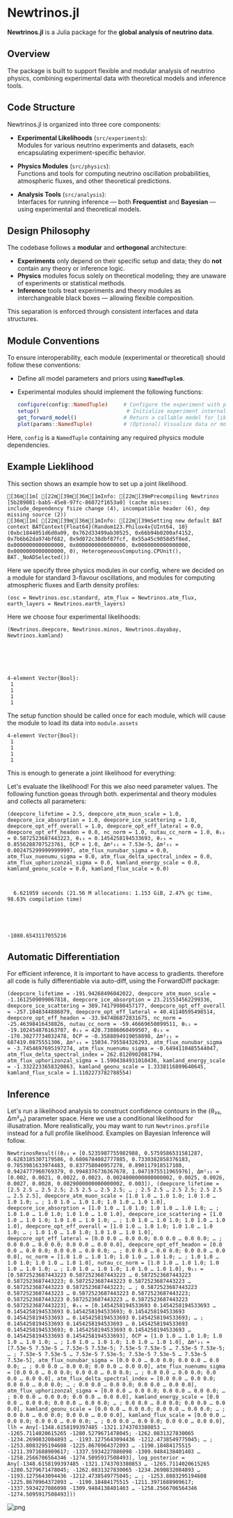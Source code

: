 # Newtrinos.jl

**Newtrinos.jl** is a Julia package for the **global analysis of neutrino data**.

## Overview

The package is built to support flexible and modular analysis of neutrino physics, combining experimental data with theoretical models and inference tools.

## Code Structure

Newtrinos.jl is organized into three core components:

- **Experimental Likelihoods** (`src/experiments`):  
  Modules for various neutrino experiments and datasets, each encapsulating experiment-specific behavior.

- **Physics Modules** (`src/physics`):  
  Functions and tools for computing neutrino oscillation probabilities, atmospheric fluxes, and other theoretical predictions.

- **Analysis Tools** (`src/analysis`):  
  Interfaces for running inference — both **Frequentist** and **Bayesian** — using experimental and theoretical models.

## Design Philosophy

The codebase follows a **modular** and **orthogonal** architecture:

- **Experiments** only depend on their specific setup and data; they do **not** contain any theory or inference logic.
- **Physics** modules focus solely on theoretical modeling; they are unaware of experiments or statistical methods.
- **Inference** tools treat experiments and theory modules as interchangeable black boxes — allowing flexible composition.

This separation is enforced through consistent interfaces and data structures.

## Module Conventions

To ensure interoperability, each module (experimental or theoretical) should follow these conventions:

- Define all model parameters and priors using **`NamedTuple`s**.
- Experimental modules should implement the following functions:

  ```julia
  configure(config::NamedTuple)     # Configure the experiment with physics modules
  setup()                            # Initialize experiment internals
  get_forward_model()               # Return a callable model for likelihood evaluation
  plot(params::NamedTuple)          # (Optional) Visualize data or model output
  ```

Here, `config` is a `NamedTuple` containing any required physics module dependencies.

## Example Lieklihood

This section shows an example how to set up a joint likelihood.

    [36m[1m[ [22m[39m[36m[1mInfo: [22m[39mPrecompiling Newtrinos [5b289081-bab5-45e8-97fc-86872f1653a0] (cache misses: include_dependency fsize change (4), incompatible header (6), dep missing source (2))
    [36m[1m[ [22m[39m[36m[1mInfo: [22m[39mSetting new default BAT context BATContext{Float64}(Random123.Philox4x{UInt64, 10}(0xbc1844051d6d0a09, 0x762d33499ab30525, 0x66b94b0200af4152, 0x7b6b62da974bf682, 0x9d072c38dbf87fcf, 0x55a45c9058d5f8ed, 0x0000000000000000, 0x0000000000000000, 0x0000000000000000, 0x0000000000000000, 0), HeterogeneousComputing.CPUnit(), BAT._NoADSelected())


Here we specify three physics modules in our config, where we decided on a module for standard 3-flavour oscillations, and modules for computing atmospheric fluxes and Earth density profiles:




    (osc = Newtrinos.osc.standard, atm_flux = Newtrinos.atm_flux, earth_layers = Newtrinos.earth_layers)



Here we choose four experimental likelihoods:




    (Newtrinos.deepcore, Newtrinos.minos, Newtrinos.dayabay, Newtrinos.kamland)






    4-element Vector{Bool}:
     1
     1
     1
     1



The setup function should be called once for each module, which will cause the module to load its data into `module.assets`




    4-element Vector{Bool}:
     1
     1
     1
     1



This is enough to generate a joint likelihood for everything:

Let's evaluate the likelihood! For this we also need parameter values. The following function goeas through both. experimental and theory modules and collects all parameters:




    (deepcore_lifetime = 2.5, deepcore_atm_muon_scale = 1.0, deepcore_ice_absorption = 1.0, deepcore_ice_scattering = 1.0, deepcore_opt_eff_overall = 1.0, deepcore_opt_eff_lateral = 0.0, deepcore_opt_eff_headon = 0.0, nc_norm = 1.0, nutau_cc_norm = 1.0, θ₁₂ = 0.5872523687443223, θ₁₃ = 0.1454258194533693, θ₂₃ = 0.8556288707523761, δCP = 1.0, Δm²₂₁ = 7.53e-5, Δm²₃₁ = 0.0024752999999999997, atm_flux_nunubar_sigma = 0.0, atm_flux_nuenumu_sigma = 0.0, atm_flux_delta_spectral_index = 0.0, atm_flux_uphorizonzal_sigma = 0.0, kamland_energy_scale = 0.0, kamland_geonu_scale = 0.0, kamland_flux_scale = 0.0)



      6.621959 seconds (21.56 M allocations: 1.153 GiB, 2.47% gc time, 98.63% compilation time)





    -1080.6543117055216



## Automatic Differentiation

For efficient inference, it is important to have access to gradients. therefore all code is fully differentiable via auto-diff, using the ForwardDiff package:




    (deepcore_lifetime = -191.94268496042022, deepcore_atm_muon_scale = -1.1612509099067818, deepcore_ice_absorption = 23.215534562299336, deepcore_ice_scattering = 309.74179980457177, deepcore_opt_eff_overall = -257.1048344886879, deepcore_opt_eff_lateral = 40.41140595498514, deepcore_opt_eff_headon = -33.947486872831675, nc_norm = -25.46398416438826, nutau_cc_norm = -59.46669650099511, θ₁₂ = -19.102454876163787, θ₁₃ = 420.73886060499507, θ₂₃ = -170.30277734032478, δCP = -0.3588894919058898, Δm²₂₁ = 687419.0875551306, Δm²₃₁ = 15034.795584326293, atm_flux_nunubar_sigma = -3.7454697695197274, atm_flux_nuenumu_sigma = -0.6494110485544047, atm_flux_delta_spectral_index = 262.8120902081794, atm_flux_uphorizonzal_sigma = 1.5904384931010436, kamland_energy_scale = -1.3322233658320863, kamland_geonu_scale = 1.3338116809640645, kamland_flux_scale = 1.1102273782788554)



## Inference

Let's run a likelihood analysis to construct confidence contours in the (θ₂₃, Δm²₃₁) parameter space.
Here we use a conditional likelihood for illusatration. More realistically, you may want to run `Newtrinos.profile` instead for a full profile likelihood.
Examples on Bayesian Inference will follow.




    NewtrinosResult((θ₂₃ = [0.5235987755982988, 0.5759586531581287, 0.6283185307179586, 0.6806784082777885, 0.7330382858376183, 0.7853981633974483, 0.837758040957278, 0.890117918517108, 0.9424777960769379, 0.9948376736367678, 1.0471975511965976], Δm²₃₁ = [0.002, 0.0021, 0.0022, 0.0023, 0.0024000000000000002, 0.0025, 0.0026, 0.0027, 0.0028, 0.0029000000000000002, 0.003]), (deepcore_lifetime = [2.5 2.5 … 2.5 2.5; 2.5 2.5 … 2.5 2.5; … ; 2.5 2.5 … 2.5 2.5; 2.5 2.5 … 2.5 2.5], deepcore_atm_muon_scale = [1.0 1.0 … 1.0 1.0; 1.0 1.0 … 1.0 1.0; … ; 1.0 1.0 … 1.0 1.0; 1.0 1.0 … 1.0 1.0], deepcore_ice_absorption = [1.0 1.0 … 1.0 1.0; 1.0 1.0 … 1.0 1.0; … ; 1.0 1.0 … 1.0 1.0; 1.0 1.0 … 1.0 1.0], deepcore_ice_scattering = [1.0 1.0 … 1.0 1.0; 1.0 1.0 … 1.0 1.0; … ; 1.0 1.0 … 1.0 1.0; 1.0 1.0 … 1.0 1.0], deepcore_opt_eff_overall = [1.0 1.0 … 1.0 1.0; 1.0 1.0 … 1.0 1.0; … ; 1.0 1.0 … 1.0 1.0; 1.0 1.0 … 1.0 1.0], deepcore_opt_eff_lateral = [0.0 0.0 … 0.0 0.0; 0.0 0.0 … 0.0 0.0; … ; 0.0 0.0 … 0.0 0.0; 0.0 0.0 … 0.0 0.0], deepcore_opt_eff_headon = [0.0 0.0 … 0.0 0.0; 0.0 0.0 … 0.0 0.0; … ; 0.0 0.0 … 0.0 0.0; 0.0 0.0 … 0.0 0.0], nc_norm = [1.0 1.0 … 1.0 1.0; 1.0 1.0 … 1.0 1.0; … ; 1.0 1.0 … 1.0 1.0; 1.0 1.0 … 1.0 1.0], nutau_cc_norm = [1.0 1.0 … 1.0 1.0; 1.0 1.0 … 1.0 1.0; … ; 1.0 1.0 … 1.0 1.0; 1.0 1.0 … 1.0 1.0], θ₁₂ = [0.5872523687443223 0.5872523687443223 … 0.5872523687443223 0.5872523687443223; 0.5872523687443223 0.5872523687443223 … 0.5872523687443223 0.5872523687443223; … ; 0.5872523687443223 0.5872523687443223 … 0.5872523687443223 0.5872523687443223; 0.5872523687443223 0.5872523687443223 … 0.5872523687443223 0.5872523687443223], θ₁₃ = [0.1454258194533693 0.1454258194533693 … 0.1454258194533693 0.1454258194533693; 0.1454258194533693 0.1454258194533693 … 0.1454258194533693 0.1454258194533693; … ; 0.1454258194533693 0.1454258194533693 … 0.1454258194533693 0.1454258194533693; 0.1454258194533693 0.1454258194533693 … 0.1454258194533693 0.1454258194533693], δCP = [1.0 1.0 … 1.0 1.0; 1.0 1.0 … 1.0 1.0; … ; 1.0 1.0 … 1.0 1.0; 1.0 1.0 … 1.0 1.0], Δm²₂₁ = [7.53e-5 7.53e-5 … 7.53e-5 7.53e-5; 7.53e-5 7.53e-5 … 7.53e-5 7.53e-5; … ; 7.53e-5 7.53e-5 … 7.53e-5 7.53e-5; 7.53e-5 7.53e-5 … 7.53e-5 7.53e-5], atm_flux_nunubar_sigma = [0.0 0.0 … 0.0 0.0; 0.0 0.0 … 0.0 0.0; … ; 0.0 0.0 … 0.0 0.0; 0.0 0.0 … 0.0 0.0], atm_flux_nuenumu_sigma = [0.0 0.0 … 0.0 0.0; 0.0 0.0 … 0.0 0.0; … ; 0.0 0.0 … 0.0 0.0; 0.0 0.0 … 0.0 0.0], atm_flux_delta_spectral_index = [0.0 0.0 … 0.0 0.0; 0.0 0.0 … 0.0 0.0; … ; 0.0 0.0 … 0.0 0.0; 0.0 0.0 … 0.0 0.0], atm_flux_uphorizonzal_sigma = [0.0 0.0 … 0.0 0.0; 0.0 0.0 … 0.0 0.0; … ; 0.0 0.0 … 0.0 0.0; 0.0 0.0 … 0.0 0.0], kamland_energy_scale = [0.0 0.0 … 0.0 0.0; 0.0 0.0 … 0.0 0.0; … ; 0.0 0.0 … 0.0 0.0; 0.0 0.0 … 0.0 0.0], kamland_geonu_scale = [0.0 0.0 … 0.0 0.0; 0.0 0.0 … 0.0 0.0; … ; 0.0 0.0 … 0.0 0.0; 0.0 0.0 … 0.0 0.0], kamland_flux_scale = [0.0 0.0 … 0.0 0.0; 0.0 0.0 … 0.0 0.0; … ; 0.0 0.0 … 0.0 0.0; 0.0 0.0 … 0.0 0.0], llh = Any[-1348.6158199397485 -1321.1743703380853 … -1265.7114020615265 -1280.5279671478045; -1262.0831327830065 -1234.2690832084893 … -1193.1275643094436 -1212.4738549775045; … ; -1253.8083295194608 -1225.8670964372093 … -1190.18484175515 -1211.3971688909617; -1337.5934227086098 -1309.9484138401403 … -1258.2566706564346 -1274.5095917508493], log_posterior = Any[-1348.6158199397485 -1321.1743703380853 … -1265.7114020615265 -1280.5279671478045; -1262.0831327830065 -1234.2690832084893 … -1193.1275643094436 -1212.4738549775045; … ; -1253.8083295194608 -1225.8670964372093 … -1190.18484175515 -1211.3971688909617; -1337.5934227086098 -1309.9484138401403 … -1258.2566706564346 -1274.5095917508493]))




    
![png](README_files/README_22_0.png)
    

